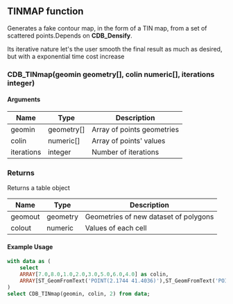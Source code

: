 ## TINMAP function

Generates a fake contour map, in the form of a TIN map, from a set of scattered points.Depends on **CDB_Densify**.

Its iterative nature let's the user smooth the final result as much as desired, but with a exponential time cost increase

### CDB_TINmap(geomin geometry[], colin numeric[], iterations integer)

#### Arguments

| Name | Type | Description |
|------|------|-------------|
| geomin   | geometry[]  | Array of points geometries |
| colin | numeric[]   | Array of points' values |
| iterations   | integer     | Number of iterations |

### Returns

Returns a table object

| Name | Type | Description |
|------|------|-------------|
| geomout   | geometry  | Geometries of new dataset of polygons|
| colout | numeric   | Values of each cell|

#### Example Usage

```sql
with data as (
    select
    ARRAY[7.0,8.0,1.0,2.0,3.0,5.0,6.0,4.0] as colin,
    ARRAY[ST_GeomFromText('POINT(2.1744 41.4036)'),ST_GeomFromText('POINT(2.1228 41.3809)'),ST_GeomFromText('POINT(2.1511 41.3742)'),ST_GeomFromText('POINT(2.1528 41.4136)'),ST_GeomFromText('POINT(2.165 41.3917)'),ST_GeomFromText('POINT(2.1498 41.3713)'),ST_GeomFromText('POINT(2.1533 41.3683)'),ST_GeomFromText('POINT(2.131386 41.413998)')] as geomin
)
select CDB_TINmap(geomin, colin, 2) from data;
```

